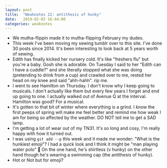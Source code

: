 ```yaml
---
layout: post
title:  "Weaknotes 22: antithesis of hunky"
date:   2019-02-02 16:44:00
categories: weaknotes
---
```

* We mutha-flippin made it to mutha-flipping February my dudes.
* This week I've been moving my sewing tumblr over to this site. I've done 30 posts since 2014. It's been interesting to look back at 5 years worth of sewing.
* Edith has finally kicked her nursery cold. It's like "freshers flu" but you're a baby. Gosh she is adorable. On Tuesday I said to her "Edith can I have a cuddle?" and she literally stopped what she was doing (pretending to drink from a cup) and crawled over to me, rested her head on my knee and said "ahh-hahh". rip me.
* I went to see Hamilton on Thursday. I don't know why I keep going to musicals. I don't actually like them but every few years I forget and end up going to one. I actually walked out of Avenue Q at the interval. Hamilton was good? For a musical.
* It's gotten to that bit of winter where everything is a grind. I _know_ the first peeps of spring will make me feel better and remind me how weak I am for being so affected by the weather. DO NOT tell me to get a SAD lamp.
* I'm getting a lot of wear out of my TN31. It's so long and cosy, I'm really happy with how it turned out.
* I was using `git add --p` this week and it made me wonder: "What is the hunkiest emoji"? I had a quick look and I think it might be "man playing water polo" 🤽‍ On the one hand, he's shirtless (v hunky) on the other hand though he's wearing a swimming cap (the antithesis of hunky).
* Hot or Not but for emoji?
